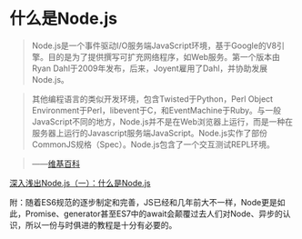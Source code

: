 什么是Node.js
===============

> Node.js是一个事件驱动I/O服务端JavaScript环境，基于Google的V8引擎。目的是为了提供撰写可扩充网络程序，如Web服务。第一个版本由Ryan Dahl于2009年发布，后来，Joyent雇用了Dahl，并协助发展Node.js。

> 其他编程语言的类似开发环境，包含Twisted于Python，Perl Object Environment于Perl，libevent于C，和EventMachine于Ruby。与一般JavaScript不同的地方，Node.js并不是在Web浏览器上运行，而是一种在服务器上运行的Javascript服务端JavaScript。Node.js实作了部份CommonJS规格（Spec）。Node.js包含了一个交互测试REPL环境。

> ——[维基百科](http://zh.wikipedia.org/wiki/Node.js)

[深入浅出Node.js（一）：什么是Node.js](http://www.infoq.com/cn/articles/what-is-nodejs)

附：随着ES6规范的逐步制定和完善，JS已经和几年前大不一样，Node更是如此，Promise、generator甚至ES7中的await会颠覆过去人们对Node、异步的认识，所以一份与时俱进的教程是十分有必要的。